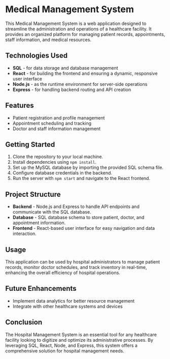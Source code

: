 <h1>Medical Management System</h1>

<p>This Medical Management System is a web application designed to streamline the administration and operations of a healthcare facility. It provides an organized platform for managing patient records, appointments, staff information, and medical resources.</p>

<h2>Technologies Used</h2>

<ul>
  <li><strong>SQL</strong> - for data storage and database management</li>
  <li><strong>React</strong> - for building the frontend and ensuring a dynamic, responsive user interface</li>
  <li><strong>Node.js</strong> - as the runtime environment for server-side operations</li>
  <li><strong>Express</strong> - for handling backend routing and API creation</li>
</ul>

<h2>Features</h2>

<ul>
  <li>Patient registration and profile management</li>
  <li>Appointment scheduling and tracking</li>
  <li>Doctor and staff information management</li>
</ul>

<h2>Getting Started</h2>

<ol>
  <li>Clone the repository to your local machine.</li>
  <li>Install dependencies using <code>npm install</code>.</li>
  <li>Set up the MySQL database by importing the provided SQL schema file.</li>
  <li>Configure database credentials in the backend.</li>
  <li>Run the server with <code>npm start</code> and navigate to the React frontend.</li>
</ol>

<h2>Project Structure</h2>

<ul>
  <li><strong>Backend</strong> - Node.js and Express to handle API endpoints and communicate with the SQL database.</li>
  <li><strong>Database</strong> - SQL database schema to store patient, doctor, and appointment information.</li>
  <li><strong>Frontend</strong> - React-based user interface for easy navigation and data interaction.</li>
</ul>

<h2>Usage</h2>

<p>This application can be used by hospital administrators to manage patient records, monitor doctor schedules, and track inventory in real-time, enhancing the overall efficiency of hospital operations.</p>

<h2>Future Enhancements</h2>

<ul>
  <li>Implement data analytics for better resource management</li>
  <li>Integrate with other healthcare systems and devices</li>

</ul>

<h2>Conclusion</h2>

<p>The Hospital Management System is an essential tool for any healthcare facility looking to digitize and optimize its administrative processes. By leveraging SQL, React, Node, and Express, this system offers a comprehensive solution for hospital management needs.</p>
